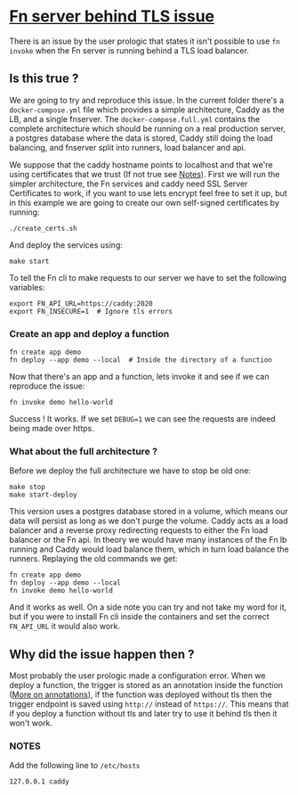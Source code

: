 # [Fn server behind TLS issue](https://github.com/fnproject/fn/issues/1537)

There is an issue by the user prologic that states it isn't possible to use `fn invoke` when the Fn server is running behind a TLS load balancer.

## Is this true ?

We are going to try and reproduce this issue. In the current folder there's a `docker-compose.yml` file which provides a simple architecture, Caddy as the LB, and a single fnserver.
The `docker-compose.full.yml` contains the complete architecture which should be running on a real production server, a postgres database where the data is stored, Caddy still doing the load balancing, and
fnserver split into runners, load balancer and api.

We suppose that the caddy hostname points to localhost and that we're using certificates that we trust (If not true see [Notes](#notes)).
First we will run the simpler architecture, the Fn services and caddy need SSL Server Certificates to work, if you want to use lets encrypt feel free to set it up, but in this example we are going to
create our own self-signed certificates by running:

```
./create_certs.sh
```

And deploy the services using:

```
make start
```

To tell the Fn cli to make requests to our server we have to set the following variables:

```
export FN_API_URL=https://caddy:2020
export FN_INSECURE=1  # Ignore tls errors
```

### Create an app and deploy a function

```
fn create app demo
fn deploy --app demo --local  # Inside the directory of a function
```

Now that there's an app and a function, lets invoke it and see if we can reproduce the issue:

```
fn invoke demo hello-world
```

Success ! It works. If we set `DEBUG=1` we can see the requests are indeed being made over https.

### What about the full architecture ?

Before we deploy the full architecture we have to stop be old one:

```
make stop
make start-deploy
```

This version uses a postgres database stored in a volume, which means our data will persist as long as we don't purge the volume.
Caddy acts as a load balancer and a reverse proxy redirecting requests to either the Fn load balancer or the Fn api. In theory we would have many instances of the Fn lb running and
Caddy would load balance them, which in turn load balance the runners.
Replaying the old commands we get:

```
fn create app demo
fn deploy --app demo --local
fn invoke demo hello-world
```

And it works as well. On a side note you can try and not take my word for it, but if you were to install Fn cli inside the containers and set the correct `FN_API_URL` it would also work.

## Why did the issue happen then ?

Most probably the user prologic made a configuration error. When we deploy a function, the trigger is stored as an annotation inside the function ([More on annotations](#todo)), if the function was deployed without tls then the trigger endpoint is saved using `http://` instead of `https://`.
This means that if you deploy a function without tls and later try to use it behind tls then it won't work.

### NOTES

Add the following line to `/etc/hosts`
```
127.0.0.1 caddy
```
